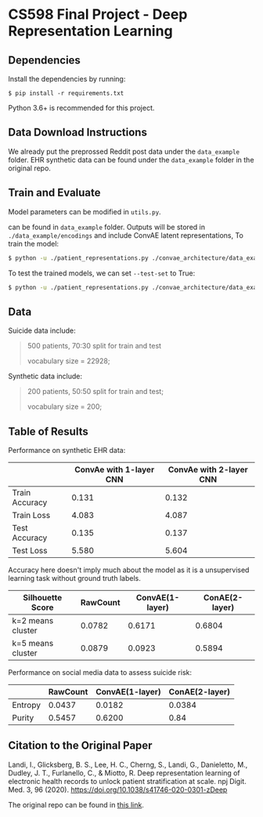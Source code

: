 # CS598 Final Project - Deep Representation Learning 



## Dependencies

Install the dependencies by running: 

```shell
$ pip install -r requirements.txt
```

Python 3.6+ is recommended for this project. 



## Data Download Instructions

We already put the preprossed Reddit post data under the `data_example` folder. EHR synthetic data can be found under the `data_example` folder in the original repo. 



## Train and Evaluate

Model parameters can be modified in `utils.py`. 

can be found in `data_example` folder. 
Outputs will be stored in `./data_example/encodings` and include ConvAE latent representations, 
To train the model:

```bash
$ python -u ./patient_representations.py ./convae_architecture/data_example/ 
```

To test the trained models, we can set `--test-set` to True:

```bash
$ python -u ./patient_representations.py ./convae_architecture/data_example/ --test_set True
```

## Data 

Suicide data include: 

> 500 patients, 70:30 split for train and test 
>
> vocabulary size = 22928;

Synthetic data include:
> 200 patients, 50:50 split for train and test;
>
> vocabulary size = 200;



## Table of Results

Performance on synthetic EHR data: 

|                | ConvAe with 1-layer CNN | ConvAe with 2-layer CNN |
| -------------- | ----------------------- | ----------------------- |
| Train Accuracy | 0.131                   | 0.132                   |
| Train Loss     | 4.083                   | 4.087                   |
| Test Accuracy  | 0.135                   | 0.137                   |
| Test Loss      | 5.580                   | 5.604                   |

Accuracy here doesn't imply much about the model as it is a unsupervised learning task without ground truth labels.  

| Silhouette Score  | RawCount | ConvAE(1-layer) | ConAE(2-layer) |
| ----------------- | -------- | --------------- | -------------- |
| k=2 means cluster | 0.0782   | 0.6171          | 0.6804         |
| k=5 means cluster | 0.0879   | 0.0923          | 0.5894         |

Performance on social media data to assess suicide risk: 

|         | RawCount | ConvAE(1-layer) | ConAE(2-layer) |
| ------- | -------- | --------------- | -------------- |
| Entropy | 0.0437   | 0.0182          | 0.0384         |
| Purity  | 0.5457   | 0.6200          | 0.84           |



## Citation to the Original Paper
Landi, I., Glicksberg, B. S., Lee, H. C., Cherng, S., Landi, G., Danieletto, M., Dudley, J. T., Furlanello, C., & Miotto, R. Deep representation learning of electronic health records to unlock patient stratification at scale. npj Digit. Med. 3, 96 (2020). https://doi.org/10.1038/s41746-020-0301-zDeep

The original repo can be found in [this link](https://github.com/landiisotta/convae_architecture).



